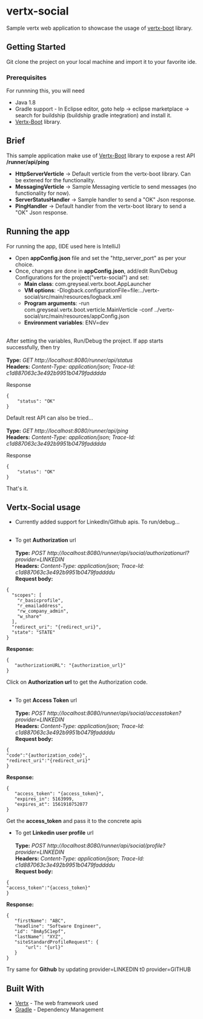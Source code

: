 # vertx-social
Sample vertx web application to showcase the usage of [vertx-boot](https://github.com/greyseal/vertx-boot) library. 

## Getting Started

Git clone the project on your local machine and import it to your favorite ide.

### Prerequisites

For runnning this, you will need
- Java 1.8
- Gradle support - In Eclipse editor, goto help -> eclipse marketplace -> search for buildship (buildship gradle integration) and install it.
- [Vertx-Boot](https://github.com/greyseal/vertx-boot) library. 

## Brief
This sample application make use of [Vertx-Boot](https://github.com/greyseal/vertx-boot) library to expose a rest API **/runner/api/ping**
- **HttpServerVerticle**       -> Default verticle from the vertx-boot library. Can be extened for the functionality.
- **MessagingVerticle**        -> Sample Messaging verticle to send messages (no functionality for now).
- **ServerStatusHandler**      -> Sample handler to send a "OK" Json response.
- **PingHandler**              -> Default handler from the vertx-boot library to send a "OK" Json response.

## Running the app

For running the app, (IDE used here is IntelliJ)
- Open **appConfig.json** file and set the "http_server_port" as per your choice.
- Once, changes are done in **appConfig.json**, add/edit Run/Debug Configurations for the project("vertx-social") and set:
  * **Main class**: com.greyseal.vertx.boot.AppLauncher
  * **VM options**: -Dlogback.configurationFile=file:../vertx-social/src/main/resources/logback.xml
  * **Program arguments**: -run com.greyseal.vertx.boot.verticle.MainVerticle -conf ../vertx-social/src/main/resources/appConfig.json 
  * **Environment variables**: ENV=dev 
 <br /><br /> 

After setting the variables, Run/Debug the project. If app starts successfully, then try <br /><br /> 
**Type:** *GET http://localhost:8080/runner/api/status* <br />
**Headers:** *Content-Type: application/json*;  *Trace-Id: c1d887063c3e492b9951b0479fadddda* <br />

Response<br />
```
{
    "status": "OK"
}
```
Default rest API can also be tried... <br /><br />
**Type:** *GET http://localhost:8080/runner/api/ping* <br />
**Headers:** *Content-Type: application/json*;  *Trace-Id: c1d887063c3e492b9951b0479fadddda* <br />

Response<br />
```
{
    "status": "OK"
}
```
That's it.

## Vertx-Social usage
- Currently added support for LinkedIn/Github apis. To run/debug...<br  /><br  />
* To get **Authorization** url <br /><br />
**Type:** *POST http://localhost:8080/runner/api/social/authorizationurl?provider=LINKEDIN* <br />
**Headers:** *Content-Type: application/json*;  *Trace-Id: c1d887063c3e492b9951b0479faddddu* <br />
**Request body:**
 ```
 {
   "scopes": [
     "r_basicprofile",
     "r_emailaddress",
     "rw_company_admin",
     "w_share"
   ],
   "redirect_uri": "{redirect_uri}",
   "state": "STATE"
 }
 ```
 **Response:**
 ```
 {
    "authorizationURL": "{authorization_url}"
}
 ```
Click on **Authorization url** to get the Authorization code. <br /> <br />
* To get **Access Token** url <br /><br />
**Type:** *POST http://localhost:8080/runner/api/social/accesstoken?provider=LINKEDIN* <br />
**Headers:** *Content-Type: application/json*;  *Trace-Id: c1d887063c3e492b9951b0479faddddu* <br />
**Request body:**
 ```
{
"code":"{authorization_code}",
"redirect_uri":"{redirect_uri}"
}
 ```
 **Response:**
 ```
{
    "access_token": "{access_token}",
    "expires_in": 5163999,
    "expires_at": 1561910752077
}
 ```
Get the **access_token** and pass it to the concrete apis
* To get **Linkedin user profile** url <br /><br />
**Type:** *POST http://localhost:8080/runner/api/social/profile?provider=LINKEDIN* <br />
**Headers:** *Content-Type: application/json*;  *Trace-Id: c1d887063c3e492b9951b0479faddddu* <br />
**Request body:**
 ```
{
"access_token":"{access_token}"
}
 ```
 **Response:**
 ```
{
    "firstName": "ABC",
    "headline": "Software Engineer",
    "id": "8mAy5C1epf",
    "lastName": "XYZ",
    "siteStandardProfileRequest": {
        "url": "{url}"
    }
}
 ```
 
Try same for **Github** by updating provider=LINKEDIN t0 provider=GITHUB


## Built With

* [Vertx](http://vertx.io/) - The web framework used
* [Gradle](https://gradle.org/) - Dependency Management
